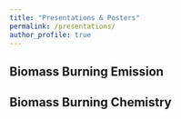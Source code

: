```yaml
---
title: "Presentations & Posters"
permalink: /presentations/
author_profile: true
---
```


## Biomass Burning Emission

## Biomass Burning Chemistry

